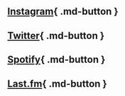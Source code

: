 <div class="grid" markdown>

## [Instagram](https://www.instagram.com/thatbooradley/){ .md-button }
## [Twitter](https://x.com/ThatBooRadley){ .md-button }
## [Spotify](https://open.spotify.com/user/3s34h6tbj9770akoa2x0g7k8y?si=5747a2cfcf294581){ .md-button }
## [Last.fm](https://www.last.fm/user/ThatBooRadley){ .md-button }
</div>

